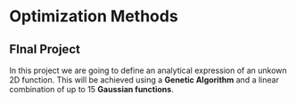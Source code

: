 # Optimization Methods
## FInal Project

In this project we are going to define an analytical expression of an unkown 2D function. This will be achieved using a **Genetic Algorithm** and a linear combination of up to 15 **Gaussian functions**.
